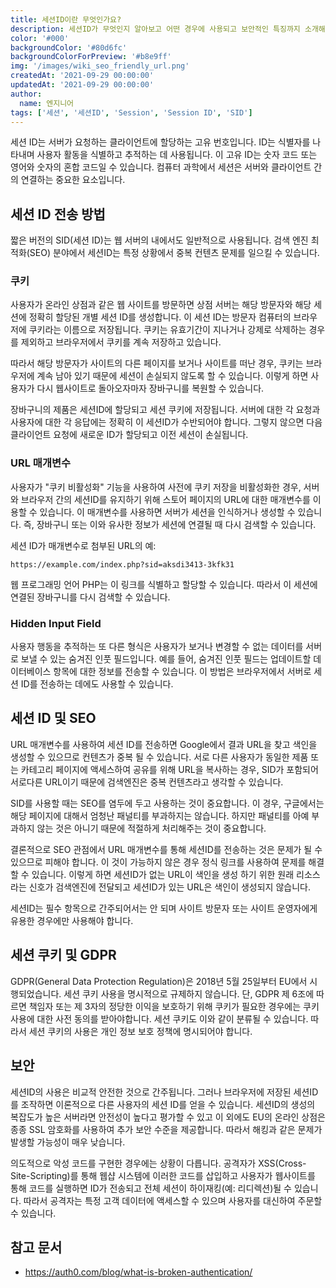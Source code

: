 ```yaml
---
title: 세션ID이란 무엇인가요?
description: 세션ID가 무엇인지 알아보고 어떤 경우에 사용되고 보안적인 특징까지 소개해보도록 하겠습니다.
color: '#000'
backgroundColor: '#80d6fc'
backgroundColorForPreview: '#b8e9ff'
img: '/images/wiki_seo_friendly_url.png'
createdAt: '2021-09-29 00:00:00'
updatedAt: '2021-09-29 00:00:00'
author:
  name: 엔지니어
tags: ['세션', '세션ID', 'Session', 'Session ID', 'SID']
---
```


세션 ID는 서버가 요청하는 클라이언트에 할당하는 고유 번호입니다. ID는 식별자를 나타내며 사용자 활동을 식별하고 추적하는 데 사용됩니다. 이 고유 ID는 숫자 코드 또는 영어와 숫자의 혼합 코드일 수 있습니다. 컴퓨터 과학에서 세션은 서버와 클라이언트 간의 연결하는 중요한 요소입니다.

<!--more-->

## 세션 ID 전송 방법

짧은 버전의 SID(세션 ID)는 웹 서버의 내에서도 일반적으로 사용됩니다. 검색 엔진 최적화(SEO) 분야에서 세션ID는 특정 상황에서 중복 컨텐츠 문제를 일으킬 수 있습니다.

### 쿠키

사용자가 온라인 상점과 같은 웹 사이트를 방문하면 상점 서버는 해당 방문자와 해당 세션에 정확히 할당된 개별 세션 ID를 생성합니다. 이 세션 ID는 방문자 컴퓨터의 브라우저에 쿠키라는 이름으로 저장됩니다. 쿠키는 유효기간이 지나거나 강제로 삭제하는 경우를 제외하고 브라우저에서 쿠키를 계속 저장하고 있습니다.

따라서 해당 방문자가 사이트의 다른 페이지를 보거나 사이트를 떠난 경우, 쿠키는 브라우저에 계속 남아 있기 때문에 세션이 손실되지 않도록 할 수 있습니다. 이렇게 하면 사용자가 다시 웹사이트로 돌아오자마자 장바구니를 복원할 수 있습니다.

장바구니의 제품은 세션ID에 할당되고 세션 쿠키에 저장됩니다. 서버에 대한 각 요청과 사용자에 대한 각 응답에는 정확히 이 세션ID가 수반되어야 합니다. 그렇지 않으면 다음 클라이언트 요청에 새로운 ID가 할당되고 이전 세션이 손실됩니다.

### URL 매개변수

사용자가 "쿠키 비활성화" 기능을 사용하여 사전에 쿠키 저장을 비활성화한 경우, 서버와 브라우저 간의 세션ID를 유지하기 위해  스토어 페이지의 URL에 대한 매개변수를 이용할 수 있습니다. 이 매개변수를 사용하면 서버가 세션을 인식하거나 생성할 수 있습니다. 즉, 장바구니 또는 이와 유사한 정보가 세션에 연결될 때 다시 검색할 수 있습니다.

세션 ID가 매개변수로 첨부된 URL의 예:

```text
https://example.com/index.php?sid=aksdi3413-3kfk31
```

웹 프로그래밍 언어 PHP는 이 링크를 식별하고 할당할 수 있습니다. 따라서 이 세션에 연결된 장바구니를 다시 검색할 수 있습니다.

<simple-diagnosis title='검색엔진 친화적인 URL 최적화 진단하기' description='검색엔진 최적화를 위한 URL 구조 최적화를 진단해보세요.'></simple-diagnosis>

### Hidden Input Field

사용자 행동을 추적하는 또 다른 형식은 사용자가 보거나 변경할 수 없는 데이터를 서버로 보낼 수 있는 숨겨진 인풋 필드입니다. 예를 들어, 숨겨진 인풋 필드는 업데이트할 데이터베이스 항목에 대한 정보를 전송할 수 있습니다. 이 방법은 브라우저에서 서버로 세션 ID를 전송하는 데에도 사용할 수 있습니다.

## 세션 ID 및 SEO

URL 매개변수를 사용하여 세션 ID를 전송하면 Google에서 결과 URL을 찾고 색인을 생성할 수 있으므로 컨텐츠가 중복 될 수 있습니다. 서로 다른 사용자가 동일한 제품 또는 카테고리 페이지에 액세스하여 공유를 위해 URL을 복사하는 경우, SID가 포함되어 서로다른 URL이기 때문에 검색엔진은 중복 컨텐츠라고 생각할 수 있습니다.

SID를 사용할 때는 SEO를 염두에 두고 사용하는 것이 중요합니다. 이 경우, 구글에서는 해당 페이지에 대해서 엄청난 패널티를 부과하지는 않습니다. 하지만 패널티를 아예 부과하지 않는 것은 아니기 때문에 적절하게 처리해주는 것이 중요합니다.

결론적으로 SEO 관점에서 URL 매개변수를 통해 세션ID를 전송하는 것은 문제가 될 수 있으므로 피해야 합니다. 이 것이 가능하지 않은 경우 <nuxt-link to="/wiki/canonical-url-tag">정식 링크</nuxt-link>를 사용하여 문제를 해결할 수 있습니다. 이렇게 하면 세션ID가 없는 URL이 색인을 생성 하기 위한 원래 리소스라는 신호가 검색엔진에 전달되고 세션ID가 있는 URL은 색인이 생성되지 않습니다.

세션ID는 필수 항목으로 간주되어서는 안 되며 사이트 방문자 또는 사이트 운영자에게 유용한 경우에만 사용해야 합니다.

## 세션 쿠키 및 GDPR

GDPR(General Data Protection Regulation)은 2018년 5월 25일부터 EU에서 시행되었습니다. 세션 쿠키 사용을 명시적으로 규제하지 않습니다. 단, GDPR 제 6조에 따르면 책임자 또는 제 3자의 정당한 이익을 보호하기 위해 쿠키가 필요한 경우에는 쿠키 사용에 대한 사전 동의를 받아야합니다. 세션 쿠키도 이와 같이 분류될 수 있습니다. 따라서 세션 쿠키의 사용은 개인 정보 보호 정책에 명시되어야 합니다.

## 보안

세션ID의 사용은 비교적 안전한 것으로 간주됩니다. 그러나 브라우저에 저장된 세션ID를 조작하면 이론적으로 다른 사용자의 세션 ID를 얻을 수 있습니다. 세션ID의 생성의 복잡도가 높은 서버라면 안전성이 높다고 평가할 수 있고 이 외에도 EU의 온라인 상점은 종종 SSL 암호화를 사용하여 추가 보안 수준을 제공합니다. 따라서 해킹과 같은 문제가 발생할 가능성이 매우 낮습니다.

의도적으로 악성 코드를 구현한 경우에는 상황이 다릅니다. 공격자가 XSS(Cross-Site-Scripting)를 통해 웹샵 시스템에 이러한 코드를 삽입하고 사용자가 웹사이트를 통해 코드를 실행하면 ID가 전송되고 전체 세션이 하이재킹(예: 리디렉션)될 수 있습니다. 따라서 공격자는 특정 고객 데이터에 액세스할 수 있으며 사용자를 대신하여 주문할 수 있습니다.

## 참고 문서

- https://auth0.com/blog/what-is-broken-authentication/

